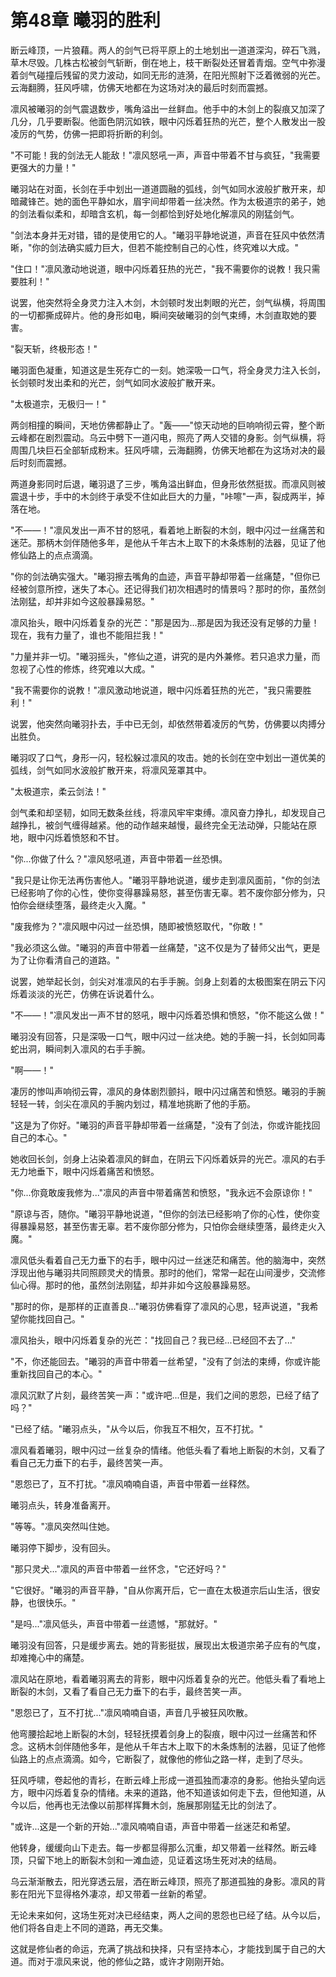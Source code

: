 # 第48章 曦羽的胜利

断云峰顶，一片狼藉。两人的剑气已将平原上的土地划出一道道深沟，碎石飞溅，草木尽毁。几株古松被剑气斩断，倒在地上，枝干断裂处还冒着青烟。空气中弥漫着剑气碰撞后残留的灵力波动，如同无形的涟漪，在阳光照射下泛着微弱的光芒。云海翻腾，狂风呼啸，仿佛天地都在为这场对决的最后时刻而震撼。

凛风被曦羽的剑气震退数步，嘴角溢出一丝鲜血。他手中的木剑上的裂痕又加深了几分，几乎要断裂。他面色阴沉如铁，眼中闪烁着狂热的光芒，整个人散发出一股凌厉的气势，仿佛一把即将折断的利剑。

"不可能！我的剑法无人能敌！"凛风怒吼一声，声音中带着不甘与疯狂，"我需要更强大的力量！"

曦羽站在对面，长剑在手中划出一道道圆融的弧线，剑气如同水波般扩散开来，却暗藏锋芒。她的面色平静如水，眉宇间却带着一丝决然。作为太极道宗的弟子，她的剑法看似柔和，却暗含玄机，每一剑都恰到好处地化解凛风的刚猛剑气。

"剑法本身并无对错，错的是使用它的人。"曦羽平静地说道，声音在狂风中依然清晰，"你的剑法确实威力巨大，但若不能控制自己的心性，终究难以大成。"

"住口！"凛风激动地说道，眼中闪烁着狂热的光芒，"我不需要你的说教！我只需要胜利！"

说罢，他突然将全身灵力注入木剑，木剑顿时发出刺眼的光芒，剑气纵横，将周围的一切都撕成碎片。他的身形如电，瞬间突破曦羽的剑气束缚，木剑直取她的要害。

"裂天斩，终极形态！"

曦羽面色凝重，知道这是生死存亡的一刻。她深吸一口气，将全身灵力注入长剑，长剑顿时发出柔和的光芒，剑气如同水波般扩散开来。

"太极道宗，无极归一！"

两剑相撞的瞬间，天地仿佛都静止了。"轰——"惊天动地的巨响响彻云霄，整个断云峰都在剧烈震动。乌云中劈下一道闪电，照亮了两人交错的身影。剑气纵横，将周围几块巨石全部斩成粉末。狂风呼啸，云海翻腾，仿佛天地都在为这场对决的最后时刻而震撼。

两道身影同时后退，曦羽退了三步，嘴角溢出鲜血，但身形依然挺拔。而凛风则被震退十步，手中的木剑终于承受不住如此巨大的力量，"咔嚓"一声，裂成两半，掉落在地。

"不——！"凛风发出一声不甘的怒吼，看着地上断裂的木剑，眼中闪过一丝痛苦和迷茫。那柄木剑伴随他多年，是他从千年古木上取下的木条炼制的法器，见证了他修仙路上的点点滴滴。

"你的剑法确实强大。"曦羽擦去嘴角的血迹，声音平静却带着一丝痛楚，"但你已经被剑意所控，迷失了本心。还记得我们初次相遇时的情景吗？那时的你，虽然剑法刚猛，却并非如今这般暴躁易怒。"

凛风抬头，眼中闪烁着复杂的光芒："那是因为...那是因为我还没有足够的力量！现在，我有力量了，谁也不能阻拦我！"

"力量并非一切。"曦羽摇头，"修仙之道，讲究的是内外兼修。若只追求力量，而忽视了心性的修炼，终究难以大成。"

"我不需要你的说教！"凛风激动地说道，眼中闪烁着狂热的光芒，"我只需要胜利！"

说罢，他突然向曦羽扑去，手中已无剑，却依然带着凌厉的气势，仿佛要以肉搏分出胜负。

曦羽叹了口气，身形一闪，轻松躲过凛风的攻击。她的长剑在空中划出一道优美的弧线，剑气如同水波般扩散开来，将凛风笼罩其中。

"太极道宗，柔云剑法！"

剑气柔和却坚韧，如同无数条丝线，将凛风牢牢束缚。凛风奋力挣扎，却发现自己越挣扎，被剑气缠得越紧。他的动作越来越慢，最终完全无法动弹，只能站在原地，眼中闪烁着愤怒和不甘。

"你...你做了什么？"凛风怒吼道，声音中带着一丝恐惧。

"我只是让你无法再伤害他人。"曦羽平静地说道，缓步走到凛风面前，"你的剑法已经影响了你的心性，使你变得暴躁易怒，甚至伤害无辜。若不废你部分修为，只怕你会继续堕落，最终走火入魔。"

"废我修为？"凛风眼中闪过一丝恐惧，随即被愤怒取代，"你敢！"

"我必须这么做。"曦羽的声音中带着一丝痛楚，"这不仅是为了替师父出气，更是为了让你看清自己的道路。"

说罢，她举起长剑，剑尖对准凛风的右手手腕。剑身上刻着的太极图案在阴云下闪烁着淡淡的光芒，仿佛在诉说着什么。

"不——！"凛风发出一声不甘的怒吼，眼中闪烁着恐惧和愤怒，"你不能这么做！"

曦羽没有回答，只是深吸一口气，眼中闪过一丝决绝。她的手腕一抖，长剑如同毒蛇出洞，瞬间刺入凛风的右手手腕。

"啊——！"

凄厉的惨叫声响彻云霄，凛风的身体剧烈颤抖，眼中闪过痛苦和愤怒。曦羽的手腕轻轻一转，剑尖在凛风的手腕内划过，精准地挑断了他的手筋。

"这是为了你好。"曦羽的声音平静却带着一丝痛楚，"没有了剑法，你或许能找回自己的本心。"

她收回长剑，剑身上沾染着凛风的鲜血，在阴云下闪烁着妖异的光芒。凛风的右手无力地垂下，眼中闪烁着痛苦和愤怒。

"你...你竟敢废我修为..."凛风的声音中带着痛苦和愤怒，"我永远不会原谅你！"

"原谅与否，随你。"曦羽平静地说道，"但你的剑法已经影响了你的心性，使你变得暴躁易怒，甚至伤害无辜。若不废你部分修为，只怕你会继续堕落，最终走火入魔。"

凛风低头看着自己无力垂下的右手，眼中闪过一丝迷茫和痛苦。他的脑海中，突然浮现出他与曦羽共同照顾灵犬的情景。那时的他们，常常一起在山间漫步，交流修仙心得。那时的他，虽然剑法刚猛，却并非如今这般暴躁易怒。

"那时的你，是那样的正直善良..."曦羽仿佛看穿了凛风的心思，轻声说道，"我希望你能找回自己。"

凛风抬头，眼中闪烁着复杂的光芒："找回自己？我已经...已经回不去了..."

"不，你还能回去。"曦羽的声音中带着一丝希望，"没有了剑法的束缚，你或许能重新找回自己的本心。"

凛风沉默了片刻，最终苦笑一声："或许吧...但是，我们之间的恩怨，已经了结了吗？"

"已经了结。"曦羽点头，"从今以后，你我互不相欠，互不打扰。"

凛风看着曦羽，眼中闪过一丝复杂的情绪。他低头看了看地上断裂的木剑，又看了看自己无力垂下的右手，最终苦笑一声。

"恩怨已了，互不打扰。"凛风喃喃自语，声音中带着一丝释然。

曦羽点头，转身准备离开。

"等等。"凛风突然叫住她。

曦羽停下脚步，没有回头。

"那只灵犬..."凛风的声音中带着一丝怀念，"它还好吗？"

"它很好。"曦羽的声音平静，"自从你离开后，它一直在太极道宗后山生活，很安静，也很快乐。"

"是吗..."凛风低头，声音中带着一丝遗憾，"那就好。"

曦羽没有回答，只是缓步离去。她的背影挺拔，展现出太极道宗弟子应有的气度，却难掩心中的痛楚。

凛风站在原地，看着曦羽离去的背影，眼中闪烁着复杂的光芒。他低头看了看地上断裂的木剑，又看了看自己无力垂下的右手，最终苦笑一声。

"恩怨已了，互不打扰..."凛风喃喃自语，声音几乎被狂风吹散。

他弯腰拾起地上断裂的木剑，轻轻抚摸着剑身上的裂痕，眼中闪过一丝痛苦和怀念。这柄木剑伴随他多年，是他从千年古木上取下的木条炼制的法器，见证了他修仙路上的点点滴滴。如今，它断裂了，就像他的修仙之路一样，走到了尽头。

狂风呼啸，卷起他的青衫，在断云峰上形成一道孤独而凄凉的身影。他抬头望向远方，眼中闪烁着复杂的情绪。未来的道路，他不知道该如何走下去，但他知道，从今以后，他再也无法像以前那样挥舞木剑，施展那刚猛无比的剑法了。

"或许...这是一个新的开始..."凛风喃喃自语，声音中带着一丝迷茫和希望。

他转身，缓缓向山下走去。每一步都显得那么沉重，却又带着一丝释然。断云峰顶，只留下地上的断裂木剑和一滩血迹，见证着这场生死对决的结局。

乌云渐渐散去，阳光穿透云层，洒在断云峰顶，照亮了那道孤独的身影。凛风的背影在阳光下显得格外凄凉，却又带着一丝新的希望。

无论未来如何，这场生死对决已经结束，两人之间的恩怨也已经了结。从今以后，他们将各自走上不同的道路，再无交集。

这就是修仙者的命运，充满了挑战和抉择，只有坚持本心，才能找到属于自己的大道。而对于凛风来说，他的修仙之路，或许才刚刚开始。